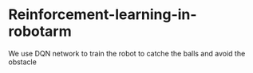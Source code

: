 # Reinforcement-learning-in-robotarm
We use DQN network to train the robot to catche the balls and avoid the obstacle
